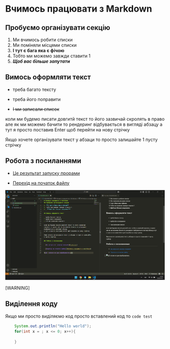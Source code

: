 # Вчимось працювати з Markdown

## Пробуємо організувати секцію
1. Ми вчимось робити списки
1. Ми поміняли місцями списки
1. **І тут є бага яка є фічою**
1. Тобто ми можемо завжди ставити 1
1.  ***Щоб вас більше запутати***

## Вимось оформляти текст

- треба багато тексту
* треба його поправити
+ ~~І ми записали список~~

коли ми будемо писати довгитй текст то його зазвичай скролять в право але як ми можемо бачити то рендеринг відбувається в вигляді абзацу
а тут я просто поставив Enter щоб перейти на нову стрічку

Якщо хочете організувати текст у абзаци то просто залишайте 1 пусту стрічку

## Робота з посиланнями

- [Це результат запуску прорами](test.txt)

- [Перехід на початок файлу](#вчимось-працювати-з-markdown)


![ЦЕ  ніколи не уде відображатись](1.png "Це буде випливаюча підказка")

[WARNING]

## Виділення коду
Якщо ми просто виділяємо код просто вставлений код то `code test`

``` Java
    System.out.println("Hello world");
    for(int x = ; x <= 0; x++){
        
    }
```
